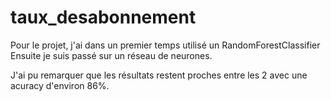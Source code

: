 # taux_desabonnement

Pour le projet, j'ai dans un premier temps utilisé un RandomForestClassifier
Ensuite je suis passé sur un réseau de neurones. 

J'ai pu remarquer que les résultats restent proches entre les 2 avec une acuracy d'environ 86%.

